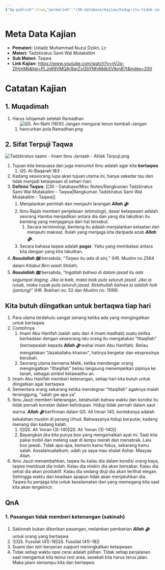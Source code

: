 ```yaml
---
{"dg-publish":true,"permalink":"/30-database/kajian/hidup-itu-tidak-satu-warna/","tags":["kajian","TadzkiratusSamiWalMutakalim"]}
---
```



# Meta Data Kajian
<div><ul class="dataview list-view-ul"><li><span><strong>Pemateri:</strong> Ustadz Muhammad Nuzul Dzikri, Lc</span></li><li><span><strong>Materi:</strong> Tadzkiratus Sami Wal Mutakallim</span></li><li><span><strong>Sub Materi:</strong> Taqwa</span></li><li><span><strong>Link Kajian:</strong> <a rel="noopener nofollow" class="external-link" href="https://www.youtube.com/watch?v=nV2q-ZIHmMk&amp;list=PLJn69VMQAr8qrZvI2bYNfvMdkXVlkmB7t&amp;index=200" target="_blank">https://www.youtube.com/watch?v=nV2q-ZIHmMk&amp;list=PLJn69VMQAr8qrZvI2bYNfvMdkXVlkmB7t&amp;index=200</a></span></li></ul></div>





  
 

# Catatan Kajian
## 1. Muqadimah
1. Harus istiqamah setelah Ramadhan
	1. ![QS. An-Nahl (16)92 Jangan mengurai tenun kembali-Jangan hancurkan pola Ramadhan.png](/img/user/40%20-%20Obsidian/Assets/QS.%20An-Nahl%20(16)92%20Jangan%20mengurai%20tenun%20kembali-Jangan%20hancurkan%20pola%20Ramadhan.png)
## 2. Sifat Terpuji Taqwa
![Tadzkiratus saami - Imam Ibnu Jamaah - Ahlak Terpuji.png](/img/user/40%20-%20Obsidian/Assets/Tadzkiratus%20saami%20-%20Imam%20Ibnu%20Jamaah%20-%20Ahlak%20Terpuji.png)
1. Tujuan kita berpuasa dan juga menuntut ilmu adalah agar kita **bertaqwa**
	1. QS. Al-Baqarah:183
2. Kadang seseorang lupa akan tujuan utama ini, hanya sekedar tau dan tidak menjadi ketaqwaan di sehari-hari.
3. **Definisi Taqwa**: [[30 - Database/Misc Notes/Rangkuman Tadzkiratus Sami Wal Mutakallim - Taqwa\|Rangkuman Tadzkiratus Sami Wal Mutakallim - Taqwa]]
	1. Menjalankan perintah dan menjauhi larangan ***Allah ﷻ*** 
	2. Ibnu Rajab memberi penjelasan (etimologi), dasar ketaqwaan adalah seorang Hamba menjadikan antara dia dan yang dia takutkan itu benteng yang menjaganya dari hal tersebut. 
		1. Secara terminologi, benteng itu adalah menjalankan ketaatan dan menjauhi maksiat. Itulah yang menjaga kita daripada azab ***Allah ﷻ*** .
	3. Secara bahasa taqwa adalah **pagar**. Yaitu yang membatasi antara kita dengan yang kita takutkan.
4. ***Rasulallah ﷺ***  bersabda, “_Taqwa itu ada di sini,_” (HR. Muslim no.2564 dalam _Kitabul Birri wash Shilah_). 
5. ***Rasulallah ﷺ***  bersabda, “_Ingatlah bahwa di dalam jasad itu ada segumpal daging. Jika ia baik, maka baik pula seluruh jasad. Jika ia rusak, maka rusak pula seluruh jasad. Ketahuilah bahwa ia adalah hati (jantung)_” (HR. Bukhari no. 52 dan Muslim no. 1599). 

## Kita butuh diingatkan untuk bertaqwa tiap hari
1. Para ulama terdahulu sangat senang ketika ada yang mengingatkan untuk bertaqwa
2. Contohnya 
	1. Imam Abu Hanifah (salah satu dari 4 imam madhab) suatu keitka berhadaan dengan seseorang lalu orang itu mengatakan "Ittaqillah" (bertaqwalah kepada ***Allah ﷻ*** wahai imam Abu Hanifah). Beliau mengatakan "Jazakallahu khairan", hatinya bergetar dan ekspresinya berubah.
	2. Seorang ulama bernama Malik, ketika mendengar orang mengingatkan "Ittaqillah" beliau langsung menempelkan pipinya ke tanah, sebagai simbol ketawadhu an.
3. Imam Abu Hanifah memberi keterangan, setiap hari kita butuh untuk diingatkan agar bertaqwa
4. Sementara orang sekarang ketika mendegnar "Ittaqillah" agaknya malah tersinggung, "salah gw apa ya"
5. Ibnu Jauzi memberi keterangan, ketahuilah bahwa waktu dan kondisi itu tidak pernah konstan dalam kehidupan. Hidup tidak pernah dalam saut warna. ***Allah ﷻ*** berfirman dalam QS. Ali Imran 140, konteksnya adalah kekalahan muslim di perang Uhud. Bahwasanya hidup berputar, kadang menang dan kadang kalah. 
	1. ![[QS. Ali 'Imran (3)-140\|QS. Ali 'Imran (3)-140]]
	2. Bayangkan jika kita punya bos yang mengamalkan ayat ini. Saat kita pakai mobil dan meleng saat di lampu merah dan menabrak. Lalu bos jawab. Tidak apa-apa, kemarin kamu fokus, sekarang kamu salah. Assalamualaikum, udah ya saya mau shalat Ashar. Masyaa Allah.
6. Ibnu Jauzi menambahkan, taqwa itu kalau dia dalam kondisi orang kaya, taqwa membuat dia indah. Kalau dia miskin dia akan bersabar. Kalau dia sehat dia akan produktif. Kalau dia sedang diuji dia akan terlihat elegan. Sehingga waktu dan keadaan apapun tidak akan menjatuhkan dia. Taqwa itu penjaga kita untuk keselamatan dan yang memegang kita saat kita akan tergelincir.


## QnA
### 1. Pasangan tidak memberi ketenangan (sakinah)
1. Sakinnah bukan diberikan pasangan, melainkan pemberian ***Allah ﷻ*** untuk orang yang bertaqwa
2. ![[QS. Fussilat (41)-18\|QS. Fussilat (41)-18]]
3. Suami dan istri berperan *support* meningkatkan ketaqwaan.
4. Tidak setiap waktu opsi cerai adalah pilihan. Tidak setiap perjalanan saat mengantuk kita temui rest area, sesekali kita harus terus jalan. Maka jalani semampu kita dan bertaqwa.
 
 
